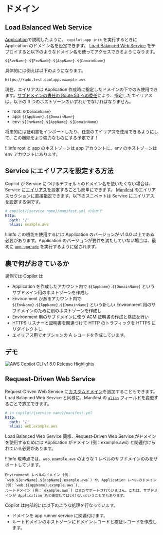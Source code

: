 # ドメイン

## Load Balanced Web Service
[Application](../concepts/applications.en.md#追加のアプリケーション設定)で説明したように、 `copilot app init` を実行するときに Application のドメイン名を設定できます。 [Load Balanced Web Service](../concepts/services.ja.md#load-balanced-web-service) をデプロイすると以下のようなドメイン名を使ってアクセスできるようになります。

```
${SvcName}.${EnvName}.${AppName}.${DomainName}
```

具体的には例えば以下のようになります。

```
https://kudo.test.coolapp.example.aws
```

現在、エイリアスは Application 作成時に指定したドメインの下でのみ使用できます。[サブドメインの責任の Route 53 への委任](https://docs.aws.amazon.com/ja_jp/Route53/latest/DeveloperGuide/CreatingNewSubdomain.html#UpdateDNSParentDomain)により、指定したエイリアスは、以下の 3 つのホストゾーンのいずれかでなければなりません。

- root: `${DomainName}`
- app: `${AppName}.${DomainName}`
- env: `${EnvName}.${AppName}.${DomainName}`

将来的には証明書をインポートしたり、任意のエイリアスを使用できるようにして、この機能をより強力なものにする予定です！

!!!info
    root と app のホストゾーンは app アカウントに、env のホストゾーンは env アカウントにあります。
    
## Service にエイリアスを設定する方法
Copilot が Service につけるデフォルトのドメイン名を使いたくない場合は、 Service に[エイリアス](https://docs.aws.amazon.com/ja_jp/Route53/latest/DeveloperGuide/resource-record-sets-choosing-alias-non-alias.html)を設定することも簡単にできます。 [Manifest](../manifest/overview.ja.md) のエイリアスセクションに直接指定できます。以下のスニペットは Service にエイリアスを設定する例です。

``` yaml
# copilot/{service name}/manifest.yml のなかで
http:
  path: '/'
  alias: example.aws
```

!!!info
    この機能を使用するには Application のバージョンが v1.0.0 以上である必要があります。Application のバージョンが要件を満たしていない場合は、最初に [`app upgrade`](../commands/app-upgrade.ja.md) を実行するように促されます。

## 裏で何がおきているか
裏側では Copilot は

* Application を作成したアカウント内で `${AppName}.${DomainName}` というサブドメイン用のホストゾーンを作成し
* Environment があるアカウント内で `${EnvName}.${AppName}.${DomainName}` という新しい Environment 用のサブドメインのために別のホストゾーンを作成し
* Environment 用のサブドメインに使う ACM 証明書の作成と検証を行い
* HTTPS リスナーと証明書を関連づけて HTTP のトラフィックを HTTPS にリダイレクトし
* エイリアス用でオプションの A レコードを作成しています。

## デモ
[![AWS Copilot CLI v1.8.0 Release Highlights](https://img.youtube.com/vi/Oyr-n59mVjI/0.jpg)](https://www.youtube.com/embed/Oyr-n59mVjI)

## Request-Driven Web Service
Request-Driven Web Service に[カスタムドメイン](https://docs.aws.amazon.com/apprunner/latest/dg/manage-custom-domains.html)を追加することもできます。Load Balanced Web Service と同様に、Manifest の [`alias`](../manifest/rd-web-service.en.md#http-alias) フィールドを変更することで追加できます。
```yaml
# in copilot/{service name}/manifest.yml
http:
  path: '/'
  alias: web.example.aws
```

Load Balanced Web Service 同様、Request-Driven Web Service がドメインを使用するためには Application がドメイン (例：example.aws) と関連付けられている必要があります。

!!!info
    現時点では、`web.example.aws` のような 1 レベルのサブドメインのみをサポートしています。

    Environment レベルのドメイン (例：`web.${envName}.${appName}.example.aws`) や、Application レベルのドメイン (例：`web.${appName}.example.aws`)、
    ルートドメイン (例：`example.aws`) はまだサポートされていません。これは、サブドメインが Application 名と衝突してはいけないということでもあります。

Copilot は内部的には以下のような処理を行なっています。

* ドメインを app runner service に関連付けます。
* ルートドメインのホストゾーンにドメインレコードと検証レコードを作成します。
